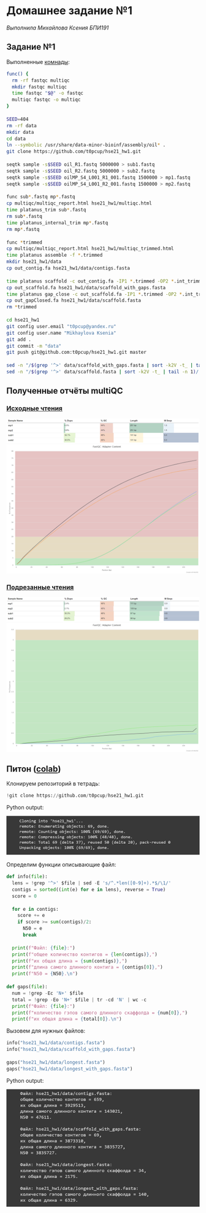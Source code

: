 # Домашнее задание №1

*Выполнила Михайлова Ксения БПИ191*

## Задание №1

Выполненные [комнады](https://github.com/t0pcup/hse21_hw1/blob/master/src/commands.sh):

```bash
func() {
  rm -rf fastqc multiqc
  mkdir fastqc multiqc
  time fastqc "$@" -o fastqc
  multiqc fastqc -o multiqc
}

SEED=404
rm -rf data
mkdir data
cd data
ln --symbolic /usr/share/data-minor-bioinf/assembly/oil* .
git clone https://github.com/t0pcup/hse21_hw1.git

seqtk sample -s$SEED oil_R1.fastq 5000000 > sub1.fastq
seqtk sample -s$SEED oil_R2.fastq 5000000 > sub2.fastq
seqtk sample -s$SEED oilMP_S4_L001_R1_001.fastq 1500000 > mp1.fastq
seqtk sample -s$SEED oilMP_S4_L001_R2_001.fastq 1500000 > mp2.fastq

func sub*.fastq mp*.fastq
cp multiqc/multiqc_report.html hse21_hw1/multiqc.html
time platanus_trim sub*.fastq
rm sub*.fastq
time platanus_internal_trim mp*.fastq
rm mp*.fastq

func *trimmed
cp multiqc/multiqc_report.html hse21_hw1/multiqc_trimmed.html
time platanus assemble -f *.trimmed
mkdir hse21_hw1/data
cp out_contig.fa hse21_hw1/data/contigs.fasta

time platanus scaffold -c out_contig.fa -IP1 *.trimmed -OP2 *.int_trimmed
cp out_scaffold.fa hse21_hw1/data/scaffold_with_gaps.fasta
time platanus gap_close -c out_scaffold.fa -IP1 *.trimmed -OP2 *.int_trimmed
cp out_gapClosed.fa hse21_hw1/data/scaffold.fasta
rm *trimmed

cd hse21_hw1
git config user.email "t0pcup@yandex.ru"
git config user.name "Mikhaylova Ksenia"
git add .
git commit -m "data"
git push git@github.com:t0pcup/hse21_hw1.git master

sed -n "/$(grep '^>' data/scaffold_with_gaps.fasta | sort -k2V -t_ | tail -n 1)/,/^>/p" data/scaffold_with_gaps.fasta | head -n -1
sed -n "/$(grep '^>' data/scaffold.fasta | sort -k2V -t_ | tail -n 1)/,/^>/p" data/scaffold.fasta | head -n -1
```

## Полученные отчёты multiQC

### [Исходные чтения](https://github.com/t0pcup/hse21_hw1/blob/master/multiqc.html)

![analysis_chart](img/fastqc_general_statistics.png)
![analysis_graph](img/fastqc_adapter_content_plot.png)

### [Подрезанные чтения](https://github.com/t0pcup/hse21_hw1/blob/master/multiqc_trimmed.html)

![analysis_trimmed_chart](img/trimmed_fastqc_general_statistics.png)
![analysis_trimmed_graph](img/trimmed_fastqc_adapter_content_plot.png)

## Питон ([colab](https://colab.research.google.com/drive/1qGvdG4N1OOubl3FQFncAB63E7ooTg4Ju?usp=sharing))

Клонируем репозиторий в тетрадь:

```python
!git clone https://github.com/t0pcup/hse21_hw1.git
```

Python output:

![colab_screenshot](img/py_code.png)

Определим функции описывающие файл:

```python
def info(file):
  lens = !grep '^>' $file | sed -E 's/^.*len([0-9]+).*$/\1/'
  contigs = sorted((int(e) for e in lens), reverse = True)
  score = 0

  for e in contigs:
    score += e
    if score >= sum(contigs)/2:
      N50 = e
      break
  
  print(f"Файл: {file}:")
  print(f"общее количество контигов = {len(contigs)},")
  print(f"их общая длина = {sum(contigs)},")
  print(f"длина самого длинного контига = {contigs[0]},")
  print(f"N50 = {N50}.\n")

def gaps(file):
  num = !grep -Ec 'N+' $file
  total = !grep -Eo 'N+' $file | tr -cd 'N' | wc -c
  print(f"Файл: {file}:")
  print(f"количество гэпов самого длинного скаффолда = {num[0]},")
  print(f"их общая длина = {total[0]}.\n")
```

Вызовем для нужных файлов:

```python
info("hse21_hw1/data/contigs.fasta")
info("hse21_hw1/data/scaffold_with_gaps.fasta")

gaps("hse21_hw1/data/longest.fasta")
gaps("hse21_hw1/data/longest_with_gaps.fasta")
```

Python output:

![colab_screenshot](img/py_code2.png)

